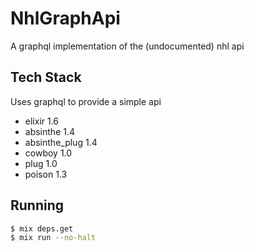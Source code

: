 # NhlGraphApi

A graphql implementation of the (undocumented) nhl api

## Tech Stack

Uses graphql to provide a simple api

* elixir 1.6
* absinthe 1.4
* absinthe_plug 1.4
* cowboy 1.0
* plug 1.0
* poison 1.3

## Running

```bash
$ mix deps.get
$ mix run --no-halt
```
